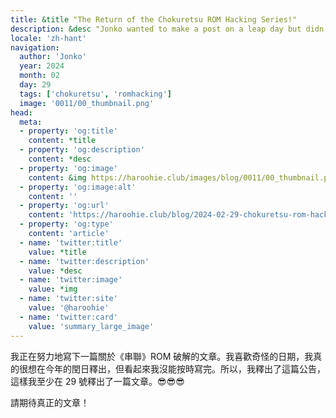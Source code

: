 ```yaml
---
title: &title "The Return of the Chokuretsu ROM Hacking Series!"
description: &desc "Jonko wanted to make a post on a leap day but didn't have time to finish his blog post in time"
locale: 'zh-hant'
navigation:
  author: 'Jonko'
  year: 2024
  month: 02
  day: 29
  tags: ['chokuretsu', 'romhacking']
  image: '0011/00_thumbnail.png'
head:
  meta:
  - property: 'og:title'
    content: *title
  - property: 'og:description'
    content: *desc
  - property: 'og:image'
    content: &img https://haroohie.club/images/blog/0011/00_thumbnail.png
  - property: 'og:image:alt'
    content: ''
  - property: 'og:url'
    content: 'https://haroohie.club/blog/2024-02-29-chokuretsu-rom-hacking-returns'
  - property: 'og:type'
    content: 'article'
  - name: 'twitter:title'
    value: *title
  - name: 'twitter:description'
    value: *desc
  - name: 'twitter:image'
    value: *img
  - name: 'twitter:site'
    value: '@haroohie'
  - name: 'twitter:card'
    value: 'summary_large_image'
---
```


我正在努力地寫下一篇關於《串聯》ROM 破解的文章。我喜歡奇怪的日期，我真的很想在今年的閏日釋出，但看起來我沒能按時寫完。所以，我釋出了這篇公告，這樣我至少在 29 號釋出了一篇文章。😎😎😎

請期待真正的文章！